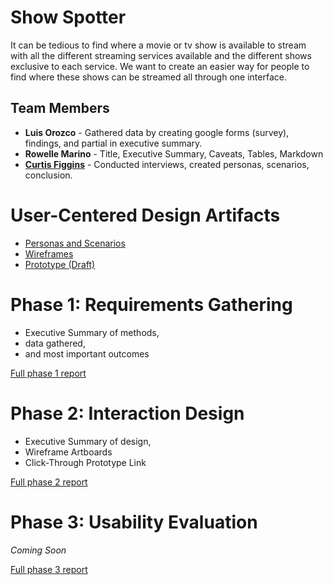 # Show Spotter

It can be tedious to find where a movie or tv show is available to stream with all the different
streaming services available and the different shows exclusive to each service. We want to
create an easier way for people to find where these shows can be streamed all through one
interface.

## Team Members

* **Luis Orozco** - Gathered data by creating google forms (survey), findings, and partial in executive summary.
* **Rowelle Marino** - Title, Executive Summary, Caveats, Tables, Markdown
* [**Curtis Figgins**](https://usabilityengineering.github.io/ux-portfolio-cbfiggins/) - Conducted interviews, created personas, scenarios, conclusion. 

# User-Centered Design Artifacts

* [Personas and Scenarios](personas-scenarios.md)
* [Wireframes](https://xd.adobe.com/view/ecaa195e-6179-4399-9ae0-ab5d48042bce-b9f9/)
* [Prototype (Draft)](https://xd.adobe.com/view/ecaa195e-6179-4399-9ae0-ab5d48042bce-b9f9/?fullscreen&hints=off)

# Phase 1: Requirements Gathering

* Executive Summary of methods,
* data gathered,
* and most important outcomes

[Full phase 1 report](phase1/)

# Phase 2: Interaction Design

* Executive Summary of design,
* Wireframe Artboards
* Click-Through Prototype Link

[Full phase 2 report](phase2/)

# Phase 3: Usability Evaluation

*Coming Soon*

[Full phase 3 report](phase3/)
